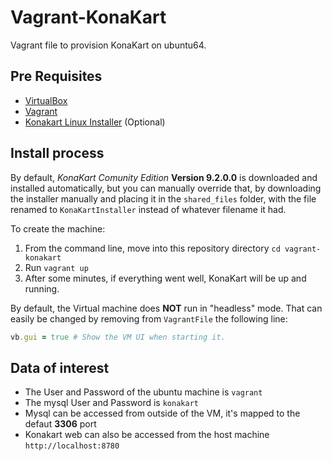 # Vagrant-KonaKart

Vagrant file to provision KonaKart on ubuntu64.

## Pre Requisites

 * [VirtualBox](https://www.virtualbox.org/wiki/Downloads)
 * [Vagrant](https://www.vagrantup.com/downloads)
 * [Konakart Linux Installer](https://www.konakart.com/downloads/community_edition/) (Optional)

## Install process

By default, *KonaKart Comunity Edition* **Version 9.2.0.0** is downloaded and installed automatically, but you can manually override that, by downloading the installer manually and placing it in the `shared_files` folder, with the file renamed to `KonaKartInstaller` instead of whatever filename it had.

To create the machine:
1. From the command line, move into this repository directory `cd vagrant-konakart`
2. Run `vagrant up`
3. After some minutes, if everything went well, KonaKart will be up and running.

By default, the Virtual machine does **NOT** run in "headless" mode. That can easily be changed by removing from `VagrantFile` the following line:  
```ruby
vb.gui = true # Show the VM UI when starting it.
```

## Data of interest

* The User and Password of the ubuntu machine is `vagrant`
* The mysql User and Password is `konakart`
* Mysql can be accessed from outside of the VM, it's mapped to the defaut **3306** port
* Konakart web can also be accessed from the host machine `http://localhost:8780`
